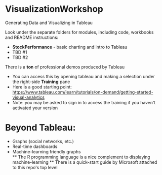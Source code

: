 # VisualizationWorkshop
Generating Data and Visualizing in Tableau

Look under the separate folders for modules, including code, workbooks and README instructions:<br>
* <b>StockPerformance</b> - basic charting and intro to Tableau<br>
* TBD #1<br>
* TBD #2<br>
 
There is a <b>ton</b> of professional demos produced by Tableau<br>
* You can access this by opening tableau and making a selection under the right-side <b>Training</b> pane<br>
* Here is a good starting point: https://www.tableau.com/learn/tutorials/on-demand/getting-started-visual-analytics <br>
* Note: you may be asked to sign in to access the training if you haven't activated your version<br>


# Beyond Tableau:<br>
* Graphs (social networks, etc.)<br>
* Real-time dashboards<br>
* Machine-learning friendly graphs<br>
** The R programming language is a nice complement to displaying machine-learning
** There is a quick-start guide by Microsoft attached to this repo's top level

